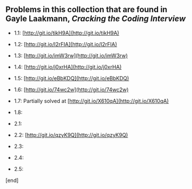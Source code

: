 ## Problems in this collection that are found in Gayle Laakmann, _Cracking the Coding Interview_

 * 1.1: [http://git.io/tikH9A](http://git.io/tikH9A)
 * 1.2: [http://git.io/I2rFIA](http://git.io/I2rFIA)
 * 1.3: [http://git.io/imW3rw](http://git.io/imW3rw)
 * 1.4: [http://git.io/j0xrHA](http://git.io/j0xrHA)
 * 1.5: [http://git.io/eBbKDQ](http://git.io/eBbKDQ)
 * 1.6: [http://git.io/74wc2w](http://git.io/74wc2w)
 * 1.7: Partially solved at [http://git.io/X610qA](http://git.io/X610qA)
 * 1.8: []()
 
 * 2.1: []()
 * 2.2: [http://git.io/qzyK9Q](http://git.io/qzyK9Q)
 * 2.3: []()
 * 2.4: []()
 * 2.5: []()

[end]